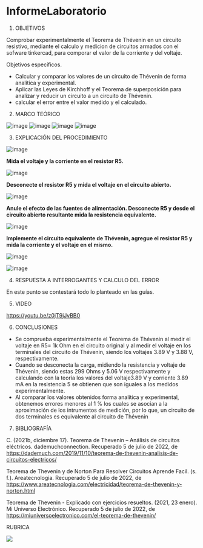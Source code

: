 # InformeLaboratorio


1. OBJETIVOS

Comprobar experimentalmente el Teorema de Thévenin en un circuito resistivo, mediante el calculo y medicion de circuitos armados con el sofware tinkercad, para comporar el valor de la corriente y del voltaje.

Objetivos específicos.

* Calcular y comparar los valores de un circuito de Thévenin de forma analítica y experimental.
* Aplicar las Leyes de Kirchhoff y el Teorema de superposición para analizar y reducir un circuito a un circuito de Thévenin.
* calcular el error entre el valor medido y el calculado.

2. MARCO TEÓRICO 

![image](https://user-images.githubusercontent.com/105679480/177684188-690af6ec-d178-4e71-89d8-2c593f4b95f3.png)
![image](https://user-images.githubusercontent.com/105679480/177684260-528428a5-c0b4-47a6-a0cb-44c5de2c647a.png)
![image](https://user-images.githubusercontent.com/105679480/177684307-359bcdb2-46b8-477c-b24a-98a8a9c74209.png)
![image](https://user-images.githubusercontent.com/105679480/177684341-15149311-de88-4f79-bab7-194d47443665.png)




3. EXPLICACIÓN DEL PROCEDIMIENTO

![image](https://user-images.githubusercontent.com/105570939/177705268-2b08cab9-db23-44d4-b347-1773d3ecd629.png)

**Mida el voltaje y la corriente en el resistor R5.**

![image](https://user-images.githubusercontent.com/105570939/177708925-e1bfb167-80f0-4cb5-ac3c-bbab6b29af4b.png)

**Desconecte el resistor R5 y mida el voltaje en el circuito abierto.**

![image](https://user-images.githubusercontent.com/105570939/177709720-3112db12-909d-4370-910b-6d7dee94b5a6.png)

**Anule el efecto de las fuentes de alimentación. Desconecte R5 y desde el circuito abierto resultante mida la resistencia equivalente.**

![image](https://user-images.githubusercontent.com/105570939/177710112-0b5746cf-8f55-4f8d-a725-3b3aec7cf20c.png)

**Implemente el circuito equivalente de Thévenin, agregue el resistor R5 y mida la corriente y el voltaje en el mismo.**

![image](https://user-images.githubusercontent.com/105570939/177716411-b73eeca4-7932-41ed-bb7c-3452a0051606.png)

![image](https://user-images.githubusercontent.com/105570939/177709117-bde1ef2f-d871-4f8b-af05-590f959319f3.png)

4. RESPUESTA A INTERROGANTES Y CALCULO DEL ERROR

En este punto se contestará todo lo planteado en las guías.

5. VIDEO

https://youtu.be/z0jT9jJvBB0

6. CONCLUSIONES

* Se comprueba experimentalmente el Teorema de Thévenin al medir el voltaje en R5= 1k Ohm en el circuito original y al medir el voltaje en los terminales del circuito de Thévenin, siendo los voltajes 3.89 V y 3.88 V, respectivamente.
* Cuando se desconecta la carga, midiendo la resistencia y voltaje de Thévenin, siendo estas 299 Ohms y 5.06 V respectivamente y calculando con la teoría los valores del voltaje3.89 V y corriente 3.89 mA en la resistencia 5 se obtienen que son iguales a los medidos experimentalmente.
* Al comparar los valores obtenidos forma analítica y experimental, obtenemos errores menores al 1 % los cuales se asocian a la aproximación de los intrumentos de medición, por lo que, un circuito de dos terminales es equivalente al circuito de Thévenin


7. BIBLIOGRAFÍA

C. (2021b, diciembre 17). Teorema de Thevenin – Análisis de circuitos eléctricos. dademuchconnection. Recuperado 5 de julio de 2022, de https://dademuch.com/2019/11/10/teorema-de-thevenin-analisis-de-circuitos-electricos/

Teorema de Thevenin y de Norton Para Resolver Circuitos Aprende Facil. (s. f.). Areatecnologia. Recuperado 5 de julio de 2022, de https://www.areatecnologia.com/electricidad/teorema-de-thevenin-y-norton.html

Teorema de Thevenin - Explicado con ejercicios resueltos. (2021, 23 enero). Mi Universo Electrónico. Recuperado 5 de julio de 2022, de https://miuniversoelectronico.com/el-teorema-de-thevenin/

RUBRICA

![](https://github.com/doalulema/InformeLaboratorio/blob/main/Laboratorio.png)

